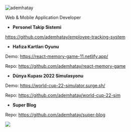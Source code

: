 <p align="left"> <img src="https://komarev.com/ghpvc/?username=ademhatay&label=Profile%20views&color=0e75b6&style=flat" alt="ademhatay" /> </p>

Web & Mobile Application Developer

- **Personel Takip Sistemi**

https://github.com/ademhatay/employee-tracking-system

- **Hafıza Kartları Oyunu**

Demo: https://react-memory-game-11.netlify.app/

Repo: https://github.com/ademhatay/react-memory-game

- **Dünya Kupası 2022 Simulasyonu**

Demo: https://world-cup-22-simulator.surge.sh/

Repo: https://github.com/ademhatay/world-cup-22-sim

- **Super Blog**

Repo:  https://github.com/ademhatay/super-blog

 
 
<img src="https://user-images.githubusercontent.com/66277966/170010039-f1832532-4421-4e64-a3f5-327a0b926d0e.svg">
